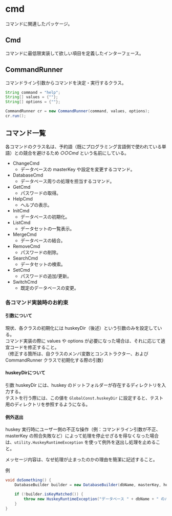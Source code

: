 # cmd

コマンドに関連したパッケージ。

## Cmd

コマンドに最低限実装して欲しい項目を定義したインターフェース。

## CommandRunner

コマンドライン引数からコマンドを決定・実行するクラス。

```java
String command = "help";
String[] values = {""};
String[] options = {""};

CommandRunner cr = new CommandRunner(command, values, options);
cr.run();
```

## コマンド一覧

各コマンドのクラス名は、予約語（既にプログラミング言語側で使われている単語）との競合を避けるため _○○Cmd_ という名前にしている。

- ChangeCmd
    - データベースの masterKey や設定を変更するコマンド。
- DatabaseCmd
    - データベース周りの処理を担当するコマンド。
- GetCmd
    - パスワードの取得。
- HelpCmd
    - ヘルプの表示。
- InitCmd
    - データベースの初期化。
- ListCmd
    - データセットの一覧表示。
- MergeCmd
    - データベースの結合。
- RemoveCmd
    - パスワードの削除。
- SearchCmd
    - データセットの検索。
- SetCmd
    - パスワードの追加/更新。
- SwitchCmd
    - 既定のデータベースの変更。

### 各コマンド実装時のお約束

#### 引数について

現状、各クラスの初期化には huskeyDir（後述）という引数のみを設定している。  
コマンド実装の際に values や options が必要になった場合は、それに応じて適宜コードを修正すること。  
（修正する箇所は、自クラスのメンバ変数とコンストラクター、および CommandRunner クラスで初期化する際の引数）

#### huskeyDirについて

引数 huskeyDir には、huskey のドットフォルダーが存在するディレクトリを入力する。  
テストを行う際には、この値を `GlobalConst.huskeyDir` に設定すると、テスト用のディレクトリを参照するようになる。

#### 例外送出

huskey 実行時にユーザー側の不正な操作（例：コマンドライン引数が不正、masterKey の照合失敗など）によって処理を停止せざるを得なくなった場合は、`utility.HuskeyRuntimeException` を使って例外を送出し処理を止めること。

メッセージ内容は、なぜ処理が止まったのかの理由を簡潔に記述すること。

例

```java
void doSomething() {
    DatabaseBuilder builder = new DatabaseBuilder(dbName, masterKey, huskeyDir);

    if (!builder.isKeyMatched()) {
        throw new HuskeyRuntimeException("データベース " + dbName + " のパスワードが正しくありません。");
    }
}
```
